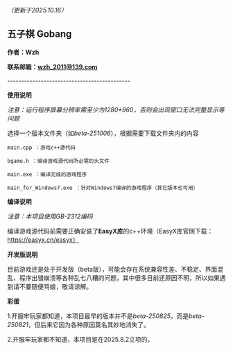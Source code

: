 *（更新于2025.10.16）*

## 五子棋 Gobang

**作者：Wzh**

**联系邮箱：wzh_2011@139.com**

\--------------------------------------------

**使用说明**

*注意：运行程序屏幕分辨率需至少为1280\*960，否则会出现窗口无法完整显示等问题*

选择一个版本文件夹（如*beta-251006*），根据需要下载文件夹内的内容

    main.cpp ：游戏c++源代码

    bgame.h ：编译游戏源代码所必需的头文件

    main.exe ：编译完成的游戏程序

    main_for_Windows7.exe ：针对Windows7编译的游戏程序（其它版本也可用）

**编译说明**

*注意：本项目使用GB-2312编码*

编译游戏源代码前需要正确安装了**EasyX库**的c++环境（EasyX库官网下载：https://easyx.cn/easyx）

**开发版说明**

目前游戏还是处于开发版（beta版），可能会存在系统兼容性差、不稳定、界面混乱、程序出错崩溃等各种乱七八糟的问题，其中很多目前还原因不明，所以如果遇到请不要随便骂娘，敬请谅解。

**彩蛋**

1.开服牢玩家都知道，本项目最早的版本并不是*beta-250825*，而是*beta-250821*，但后来它因为各种原因莫名其妙地消失了。

2.开服牢玩家都不知道，本项目是在2025.8.2立项的。